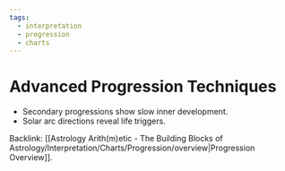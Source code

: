 ```yaml
---
tags:
  - interpretation
  - progression
  - charts
---
```

# Advanced Progression Techniques

- Secondary progressions show slow inner development.
- Solar arc directions reveal life triggers.

Backlink: [[Astrology Arith(m)etic - The Building Blocks of Astrology/Interpretation/Charts/Progression/overview|Progression Overview]].
